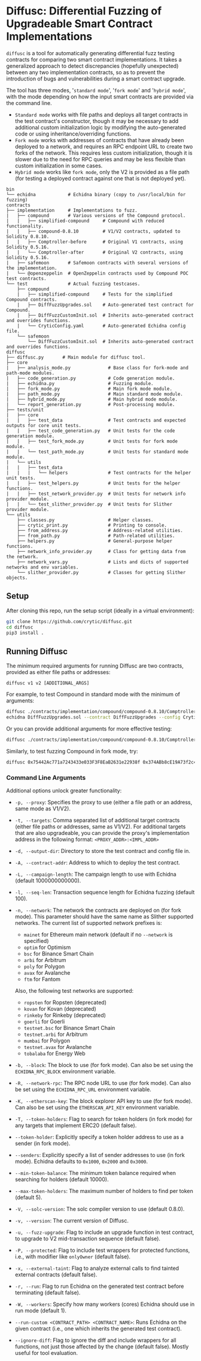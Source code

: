 # Diffusc: Differential Fuzzing of Upgradeable Smart Contract Implementations

`diffusc` is a tool for automatically generating differential fuzz testing contracts for comparing two smart contract implementations. It takes a generalized approach to detect discrepancies (hopefully unexpected) between any two implementation contracts, so as to prevent the introduction of bugs and vulnerabilities during a smart contract upgrade. 

The tool has three modes, '`standard mode`', '`fork mode`' and '`hybrid mode`', with the mode depending on how the input smart contracts are provided via the command line. 
- `Standard mode` works with file paths and deploys all target contracts in the test contract's constructor, though it may be necessary to add additional custom initialization logic by modifying the auto-generated code or using inheritance/overriding functions. 
- `Fork mode` works with addresses of contracts that have already been deployed to a network, and requires an RPC endpoint URL to create two forks of the network. This requires less custom initialization, though it is slower due to the need for RPC queries and may be less flexible than custom initialization in some cases.
- `Hybrid mode` works like `fork mode`, only the V2 is provided as a file path (for testing a deployed contract against one that is not deployed yet).

```
bin
└── echidna            # Echidna binary (copy to /usr/local/bin for fuzzing)
contracts
├── implementation     # Implementations to fuzz.
|   ├── compound       # Various versions of the Compound protocol.
|   |   ├── simplified-compound     # Compound with reduced functionality.
|   |   ├── compound-0.8.10         # V1/V2 contracts, updated to Solidity 0.8.10.
|   |   ├── Comptroller-before      # Original V1 contracts, using Solidity 0.5.16.
|   |   └── Comptroller-after       # Original V2 contracts, using Solidity 0.5.16.
|   ├── safemoon       # Safemoon contracts with several versions of the implementation.
|   └── @openzeppelin  # OpenZeppelin contracts used by Compound POC test contracts.
└── test               # Actual fuzzing testcases.
    ├── compound
    |   ├── simplified-compound     # Tests for the simplified Compound contracts.
    |   ├── DiffFuzzUpgrades.sol    # Auto-generated test contract for Compound.
    |   ├── DiffFuzzCustomInit.sol  # Inherits auto-generated contract and overrides functions.
    |   └── CryticConfig.yaml       # Auto-generated Echidna config file.
    └── safemoon
        └── DiffFuzzCustomInit.sol  # Inherits auto-generated contract and overrides functions.
diffusc
├── diffusc.py       # Main module for diffusc tool.
├── core
|   ├── analysis_mode.py              # Base class for fork-mode and path-mode modules.
|   ├── code_generation.py            # Code generation module.
|   ├── echidna.py                    # Fuzzing module.
|   ├── fork_mode.py                  # Main fork mode module.
|   ├── path_mode.py                  # Main standard mode module.
|   ├── hybrid_mode.py                # Main hybrid mode module.
|   └── report_generation.py          # Post-processing module.
├── tests/unit
|   ├── core
|   |   ├── test_data                 # Test contracts and expected outputs for core unit tests.
|   |   ├── test_code_generation.py   # Unit tests for the code generation module.
|   |   ├── test_fork_mode.py         # Unit tests for fork mode module.
|   |   └── test_path_mode.py         # Unit tests for standard mode module.
|   └── utils
|   |   ├── test_data
|   |   |   └── helpers               # Test contracts for the helper unit tests.
|   |   ├── test_helpers.py           # Unit tests for the helper functions.
|   |   ├── test_network_provider.py  # Unit tests for network info provider module.
|   |   └── test_slither_provider.py  # Unit tests for Slither provider module.
└── utils
    ├── classes.py                    # Helper classes.
    ├── crytic_print.py               # Printing to console.
    ├── from_address.py               # Address-related utilities.
    ├── from_path.py                  # Path-related utilities.
    ├── helpers.py                    # General-purpose helper functions.
    ├── network_info_provider.py      # Class for getting data from the network.
    ├── network_vars.py               # Lists and dicts of supported networks and env variables.
    └── slither_provider.py           # Classes for getting Slither objects.
```

## Setup

After cloning this repo, run the setup script (ideally in a virtual environment):
```bash
git clone https://github.com/crytic/diffusc.git
cd diffusc
pip3 install .
```

## Running Diffusc
The minimum required arguments for running Diffusc are two contracts, provided as either file paths or addresses:

`diffusc v1 v2 [ADDITIONAL_ARGS]`

For example, to test Compound in standard mode with the minimum of arguments:
```bash
diffusc ./contracts/implementation/compound/compound-0.8.10/ComptrollerV1.sol ./contracts/implementation/compound/compound-0.8.10/ComptrollerV2.sol
echidna DiffFuzzUpgrades.sol --contract DiffFuzzUpgrades --config CryticConfig.yaml
```
Or you can provide additional arguments for more effective testing:
```bash
diffusc ./contracts/implementation/compound/compound-0.8.10/ComptrollerHarnessV1.sol ./contracts/implementation/compound/compound-0.8.10/ComptrollerHarnessV2.sol -d ./contracts/test/compound/ -t ./contracts/implementation/compound/compound-0.8.10/CErc20.sol,./contracts/implementation/compound/compound-0.8.10/CompHarness.sol -p ./contracts/implementation/compound/compound-0.8.10/Unitroller.sol -u -V 0.8.10 --run-custom ./contracts/test/compound/DiffFuzzCustomInit.sol DiffFuzzCustomInit
```
Similarly, to test fuzzing Compound in fork mode, try:
```bash
diffusc 0x75442Ac771a7243433e033F3F8EaB2631e22938f 0x374ABb8cE19A73f2c4EFAd642bda76c797f19233 -t 0x12392F67bdf24faE0AF363c24aC620a2f67DAd86:0xa035b9e130f2b1aedc733eefb1c67ba4c503491f,0xc00e94Cb662C3520282E6f5717214004A7f26888 -p 0x3d9819210A31b4961b30EF54bE2aeD79B9c9Cd3B -u -V 0.8.10 -T --token-holder 0x309d413391e975B553B7B8D19bC11F8a6c2eB889 -r
```

### Command Line Arguments
Additional options unlock greater functionality:
* `-p, --proxy`: Specifies the proxy to use (either a file path or an address, same mode as V1/V2).
* `-t, --targets`: Comma separated list of additional target contracts (either file paths or addresses, same as V1/V2). For additional targets that are also upgradeable, you can provide the proxy's implementation address in the following format: `<PROXY_ADDR>:<IMPL_ADDR>`
* `-d, --output-dir`: Directory to store the test contract and config file in.
* `-A, --contract-addr`: Address to which to deploy the test contract.
* `-L, --campaign-length`: The campaign length to use with Echidna (default 1000000000000).
* `-l, --seq-len`: Transaction sequence length for Echidna fuzzing (default 100).
* `-n, --network`: The network the contracts are deployed on (for fork mode). This parameter should have the same name as Slither supported networks. The current list of supported network prefixes is:
  * `mainet` for Ethereum main network (default if no `--network` is specified)
  * `optim` for Optimism
  * `bsc` for Binance Smart Chain
  * `arbi` for Arbitrum
  * `poly` for Polygon
  * `avax` for Avalanche
  * `ftm` for Fantom
  
  Also, the following test networks are supported:
  * `ropsten` for Ropsten (deprecated)
  * `kovan` for Kovan (deprecated)
  * `rinkeby` for Rinkeby (deprecated)
  * `goerli` for Goerli
  * `testnet.bsc` for Binance Smart Chain
  * `testnet.arbi` for Arbitrum
  * `mumbai` for Polygon
  * `testnet.avax` for Avalanche
  * `tobalaba` for Energy Web
* `-b, --block`: The block to use (for fork mode). Can also be set using the `ECHIDNA_RPC_BLOCK` environment variable.
* `-R, --network-rpc`: The RPC node URL to use (for fork mode). Can also be set using the `ECHIDNA_RPC_URL` environment variable.
* `-K, --etherscan-key`: The block explorer API key to use (for fork mode). Can also be set using the `ETHERSCAN_API_KEY` environment variable.
* `-T, --token-holders`: Flag to search for token holders (in fork mode) for any targets that implement ERC20 (default false).
* `--token-holder`: Explicitly specify a token holder address to use as a sender (in fork mode).
* `--senders`: Explicitly specify a list of sender addresses to use (in fork mode). Echidna defaults to `0x1000`, `0x2000` and `0x3000`.
* `--min-token-balance`: The minimum token balance required when searching for holders (default 10000).
* `--max-token-holders`: The maximum number of holders to find per token (default 5).
* `-V, --solc-version`: The solc compiler version to use (default 0.8.0).
* `-v, --version`: The current version of Diffusc.
* `-u, --fuzz-upgrade`: Flag to include an upgrade function in test contract, to upgrade to V2 mid-transaction sequence (default false).
* `-P, --protected`: Flag to include test wrappers for protected functions, i.e., with modifier like `onlyOwner` (default false).
* `-x, --external-taint`: Flag to analyze external calls to find tainted external contracts (default false).
* `-r, --run`: Flag to run Echidna on the generated test contract before terminating (default false).
* `-W, --workers`: Specify how many workers (cores) Echidna should use in run mode (default 1).
* `--run-custom <CONTRACT_PATH> <CONTRACT_NAME>`: Runs Echidna on the given contract (i.e., one which inherits the generated test contract).
* `--ignore-diff`: Flag to ignore the diff and include wrappers for all functions, not just those affected by the change (default false). Mostly useful for tool evaluation.
